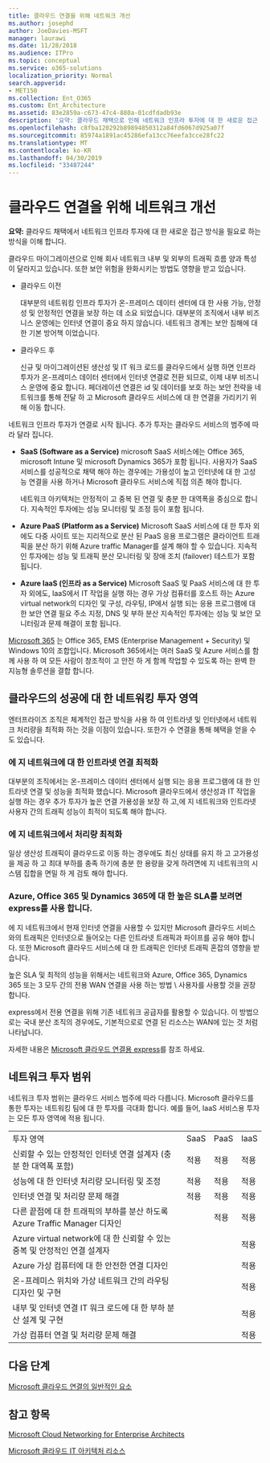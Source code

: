 ```yaml
---
title: 클라우드 연결을 위해 네트워크 개선
ms.author: josephd
author: JoeDavies-MSFT
manager: laurawi
ms.date: 11/28/2018
ms.audience: ITPro
ms.topic: conceptual
ms.service: o365-solutions
localization_priority: Normal
search.appverid:
- MET150
ms.collection: Ent_O365
ms.custom: Ent_Architecture
ms.assetid: 83e2859a-c673-47c4-880a-01cdfdadb93e
description: '요약: 클라우드 채택으로 인해 네트워크 인프라 투자에 대 한 새로운 접근 방법이 필요한 방식에 대해 설명 합니다.'
ms.openlocfilehash: c8fba120292b89894850312a84fd6067d925a07f
ms.sourcegitcommit: 85974a1891ac45286efa13cc76eefa3cce28fc22
ms.translationtype: MT
ms.contentlocale: ko-KR
ms.lasthandoff: 04/30/2019
ms.locfileid: "33487244"
---
```

# <a name="evolving-your-network-for-cloud-connectivity"></a>클라우드 연결을 위해 네트워크 개선

 **요약:** 클라우드 채택에서 네트워크 인프라 투자에 대 한 새로운 접근 방식을 필요로 하는 방식을 이해 합니다.
  
클라우드 마이그레이션으로 인해 회사 네트워크 내부 및 외부의 트래픽 흐름 양과 특성이 달라지고 있습니다. 또한 보안 위험을 완화시키는 방법도 영향을 받고 있습니다.
  
- 클라우드 이전
    
    대부분의 네트워킹 인프라 투자가 온-프레미스 데이터 센터에 대 한 사용 가능, 안정성 및 안정적인 연결을 보장 하는 데 소요 되었습니다. 대부분의 조직에서 내부 비즈니스 운영에는 인터넷 연결이 중요 하지 않습니다. 네트워크 경계는 보안 침해에 대 한 기본 방어책 이었습니다.
    
- 클라우드 후
    
    신규 및 마이그레이션된 생산성 및 IT 워크 로드를 클라우드에서 실행 하면 인프라 투자가 온-프레미스 데이터 센터에서 인터넷 연결로 전환 되므로, 이제 내부 비즈니스 운영에 중요 합니다. 페더레이션 연결은 id 및 데이터를 보호 하는 보안 전략을 네트워크를 통해 전달 하 고 Microsoft 클라우드 서비스에 대 한 연결을 가리키기 위해 이동 합니다.
    
네트워크 인프라 투자가 연결로 시작 됩니다. 추가 투자는 클라우드 서비스의 범주에 따라 달라 집니다.
  
- **SaaS (Software as a Service)** microsoft SaaS 서비스에는 Office 365, microsoft Intune 및 microsoft Dynamics 365가 포함 됩니다. 사용자가 SaaS 서비스를 성공적으로 채택 해야 하는 경우에는 가용성이 높고 인터넷에 대 한 고성능 연결을 사용 하거나 Microsoft 클라우드 서비스에 직접 의존 해야 합니다.
    
    네트워크 아키텍처는 안정적이 고 중복 된 연결 및 충분 한 대역폭을 중심으로 합니다. 지속적인 투자에는 성능 모니터링 및 조정 등이 포함 됩니다.
    
- **Azure PaaS (Platform as a Service)** Microsoft SaaS 서비스에 대 한 투자 외에도 다중 사이트 또는 지리적으로 분산 된 PaaS 응용 프로그램은 클라이언트 트래픽을 분산 하기 위해 Azure traffic Manager를 설계 해야 할 수 있습니다. 지속적인 투자에는 성능 및 트래픽 분산 모니터링 및 장애 조치 (failover) 테스트가 포함 됩니다.
    
- **Azure IaaS (인프라 as a Service)** Microsoft SaaS 및 PaaS 서비스에 대 한 투자 외에도, IaaS에서 IT 작업을 실행 하는 경우 가상 컴퓨터를 호스트 하는 Azure virtual network의 디자인 및 구성, 라우팅, IP에서 실행 되는 응용 프로그램에 대 한 보안 연결 필요 주소 지정, DNS 및 부하 분산 지속적인 투자에는 성능 및 보안 모니터링과 문제 해결이 포함 됩니다.

[Microsoft 365](https://www.microsoft.com/microsoft-365) 는 Office 365, EMS (Enterprise Management + Security) 및 Windows 10의 조합입니다. Microsoft 365에서는 여러 SaaS 및 Azure 서비스를 함께 사용 하 여 모든 사람이 창조적이 고 안전 하 게 함께 작업할 수 있도록 하는 완벽 한 지능형 솔루션을 결합 합니다.
    
## <a name="areas-of-networking-investment-for-success-in-the-cloud"></a>클라우드의 성공에 대 한 네트워킹 투자 영역

엔터프라이즈 조직은 체계적인 접근 방식을 사용 하 여 인트라넷 및 인터넷에서 네트워크 처리량을 최적화 하는 것을 이점이 있습니다. 또한가 수 연결을 통해 혜택을 얻을 수도 있습니다.
  
### <a name="optimize-intranet-connectivity-to-your-edge-network"></a>에 지 네트워크에 대 한 인트라넷 연결 최적화

대부분의 조직에서는 온-프레미스 데이터 센터에서 실행 되는 응용 프로그램에 대 한 인트라넷 연결 및 성능을 최적화 했습니다. Microsoft 클라우드에서 생산성과 IT 작업을 실행 하는 경우 추가 투자가 높은 연결 가용성을 보장 하 고,에 지 네트워크와 인트라넷 사용자 간의 트래픽 성능이 최적이 되도록 해야 합니다.
  
### <a name="optimize-throughput-at-your-edge-network"></a>에 지 네트워크에서 처리량 최적화

일상 생산성 트래픽이 클라우드로 이동 하는 경우에도 최신 상태를 유지 하 고 고가용성을 제공 하 고 최대 부하를 충족 하기에 충분 한 용량을 갖게 하려면에 지 네트워크의 시스템 집합을 면밀 하 게 검토 해야 합니다.
  
### <a name="for-a-high-sla-to-azure-office-365-and-dynamics-365-use-expressroute"></a>Azure, Office 365 및 Dynamics 365에 대 한 높은 SLA를 보려면 express를 사용 합니다.

에 지 네트워크에서 현재 인터넷 연결을 사용할 수 있지만 Microsoft 클라우드 서비스와의 트래픽은 인터넷으로 들어오는 다른 인트라넷 트래픽과 파이프를 공유 해야 합니다. 또한 Microsoft 클라우드 서비스에 대 한 트래픽은 인터넷 트래픽 혼잡의 영향을 받습니다.
  
높은 SLA 및 최적의 성능을 위해서는 네트워크와 Azure, Office 365, Dynamics 365 또는 3 모두 간의 전용 WAN 연결을 사용 하는 방법 \ 사용자를 사용할 것을 권장 합니다. 
  
express에서 전용 연결을 위해 기존 네트워크 공급자를 활용할 수 있습니다. 이 방법으로는 국내 분산 조직의 경우에도, 기본적으로로 연결 된 리소스는 WAN에 있는 것 처럼 나타납니다.
  
자세한 내용은 [Microsoft 클라우드 연결용 express](expressroute-for-microsoft-cloud-connectivity.md)를 참조 하세요.
  
## <a name="scope-of-network-investments"></a>네트워크 투자 범위

네트워크 투자 범위는 클라우드 서비스 범주에 따라 다릅니다. Microsoft 클라우드를 통한 투자는 네트워킹 팀에 대 한 투자를 극대화 합니다. 예를 들어, IaaS 서비스용 투자는 모든 투자 영역에 적용 됩니다.
  
|||||
|:-----|:-----|:-----|:-----|
|투자 영역  <br/> |SaaS  <br/> |PaaS  <br/> |IaaS  <br/> |
|신뢰할 수 있는 안정적인 인터넷 연결 설계자 (충분 한 대역폭 포함)  <br/> |적용  <br/> |적용  <br/> |적용  <br/> |
|성능에 대 한 인터넷 처리량 모니터링 및 조정  <br/> |적용  <br/> |적용  <br/> |적용  <br/> |
|인터넷 연결 및 처리량 문제 해결  <br/> |적용  <br/> |적용  <br/> |적용  <br/> |
|다른 끝점에 대 한 트래픽의 부하를 분산 하도록 Azure Traffic Manager 디자인  <br/> ||적용  <br/> |적용  <br/> |
|Azure virtual network에 대 한 신뢰할 수 있는 중복 및 안정적인 연결 설계자  <br/> |||적용  <br/> |
|Azure 가상 컴퓨터에 대 한 안전한 연결 디자인  <br/> |||적용  <br/> |
|온-프레미스 위치와 가상 네트워크 간의 라우팅 디자인 및 구현  <br/> |||적용  <br/> |
|내부 및 인터넷 연결 IT 워크 로드에 대 한 부하 분산 설계 및 구현  <br/> |||적용  <br/> |
|가상 컴퓨터 연결 및 처리량 문제 해결  <br/> |||적용  <br/> |
   
## <a name="next-step"></a>다음 단계

[Microsoft 클라우드 연결의 일반적인 요소](common-elements-of-microsoft-cloud-connectivity.md)

## <a name="see-also"></a>참고 항목

[Microsoft Cloud Networking for Enterprise Architects](microsoft-cloud-networking-for-enterprise-architects.md)
  
[Microsoft 클라우드 IT 아키텍처 리소스](microsoft-cloud-it-architecture-resources.md)



